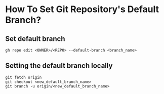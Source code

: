 # How To Set Git Repository's Default Branch?

## Set default branch

```
gh repo edit <OWNER>/<REPO> --default-branch <branch_name>
```

## Setting the default branch locally

```
git fetch origin
git checkout <new_default_branch_name>
git branch -u origin/<new_default_branch_name>
```
